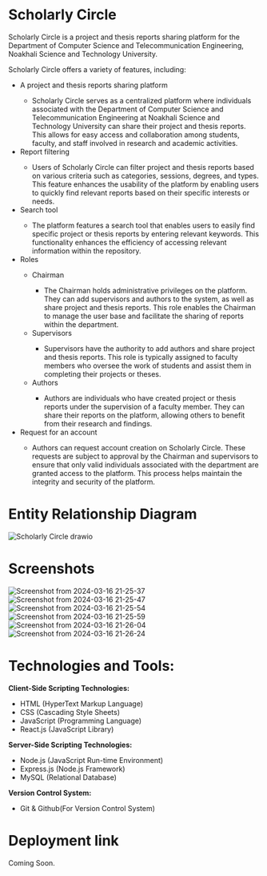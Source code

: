 # Scholarly Circle

Scholarly Circle is a project and thesis reports sharing platform for the Department of Computer Science and Telecommunication Engineering, Noakhali Science and Technology University.

Scholarly Circle offers a variety of features, including:

<ul>
  <li>A project and thesis reports sharing platform</li>
  <ul>
    <li>Scholarly Circle serves as a centralized platform where individuals associated with the Department of Computer Science and Telecommunication Engineering at Noakhali Science and Technology University can share their project and thesis reports. This allows for easy access and collaboration among students, faculty, and staff involved in research and academic activities.</li>
  </ul>
  <li>Report filtering</li>
  <ul>
    <li>Users of Scholarly Circle can filter project and thesis reports based on various criteria such as categories, sessions, degrees, and types. This feature enhances the usability of the platform by enabling users to quickly find relevant reports based on their specific interests or needs.
    </li>
  </ul>
  <li>Search tool</li>
  <ul>
    <li>The platform features a search tool that enables users to easily find specific project or thesis reports by entering relevant keywords. This functionality enhances the efficiency of accessing relevant information within the repository.
    </li>
  </ul>
  <li>Roles</li>
  <ul>
    <li>Chairman</li>
    <ul>
      <li>The Chairman holds administrative privileges on the platform. They can add supervisors and authors to the system, as well as share project and thesis reports. This role enables the Chairman to manage the user base and facilitate the sharing of reports within the department.
      </li>
    </ul>
    <li>Supervisors</li>
    <ul>
      <li>Supervisors have the authority to add authors and share project and thesis reports. This role is typically assigned to faculty members who oversee the work of students and assist them in completing their projects or theses.
      </li>
    </ul>
    <li>Authors</li>
    <ul>
      <li>Authors are individuals who have created project or thesis reports under the supervision of a faculty member. They can share their reports on the platform, allowing others to benefit from their research and findings.
      </li>
    </ul>
  </ul>
  <li>Request for an account</li>
  <ul>
    <li>Authors can request account creation on Scholarly Circle. These requests are subject to approval by the Chairman and supervisors to ensure that only valid individuals associated with the department are granted access to the platform. This process helps maintain the integrity and security of the platform.
    </li>
  </ul>
</ul>

# Entity Relationship Diagram
![Scholarly Circle drawio](https://github.com/dipkorimon/Scholarly-Circle/assets/73662586/1d0a37c5-ccc2-44af-a063-9115f52c6d06)


# Screenshots

![Screenshot from 2024-03-16 21-25-37](https://github.com/dipkorimon/Scholarly-Circle/assets/73662586/6c7fa6c8-c329-411f-adf2-d7ff1de031bb)
![Screenshot from 2024-03-16 21-25-47](https://github.com/dipkorimon/Scholarly-Circle/assets/73662586/20d5c469-a329-4aa8-8a08-fb99bbf51e63)
![Screenshot from 2024-03-16 21-25-54](https://github.com/dipkorimon/Scholarly-Circle/assets/73662586/91df3d55-a07f-469d-b42e-32134605cd0c)
![Screenshot from 2024-03-16 21-25-59](https://github.com/dipkorimon/Scholarly-Circle/assets/73662586/8ed4eaee-8239-4ba9-853c-4a8b90e24308)
![Screenshot from 2024-03-16 21-26-04](https://github.com/dipkorimon/Scholarly-Circle/assets/73662586/8c088004-3504-484f-87ef-36520d5cab5d)
![Screenshot from 2024-03-16 21-26-24](https://github.com/dipkorimon/Scholarly-Circle/assets/73662586/df0ac1c4-9094-4a81-831d-ee88e42d3128)


# Technologies and Tools:

<strong>Client-Side Scripting Technologies:</strong>

<ul>
  <li>HTML (HyperText Markup Language)</li>
  <li>CSS (Cascading Style Sheets)</li>
  <li>JavaScript (Programming Language)</li>
  <li>React.js (JavaScript Library)</li>
</ul>

<strong>Server-Side Scripting Technologies:</strong>

<ul>
  <li>Node.js (JavaScript Run-time Environment)</li>
  <li>Express.js (Node.js Framework)</li>
  <li>MySQL (Relational Database)</li>
</ul>

<strong>Version Control System:</strong>

<ul>
  <li>Git & Github(For Version Control System)</li>
</ul>

# Deployment link

Coming Soon.
